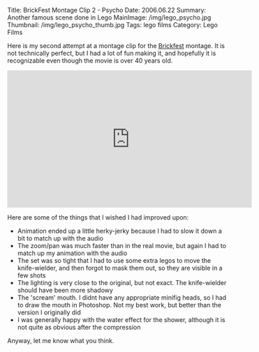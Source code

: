 Title: BrickFest Montage Clip 2 - Psycho
Date: 2006.06.22
Summary: Another famous scene done in Lego
MainImage: /img/lego_psycho.jpg
Thumbnail: /img/lego_psycho_thumb.jpg
Tags: lego films
Category: Lego Films

Here is my second attempt at a montage clip for the [Brickfest][] montage. It is not technically perfect, but I had a lot of fun making it, and hopefully it is recognizable even though the movie is over 40 years old.

<p>
<iframe width="560" height="315" src="https://www.youtube.com/embed/Nls1pmXWtr4?rel=0" frameborder="0" allow="accelerometer; autoplay; encrypted-media; gyroscope; picture-in-picture" allowfullscreen></iframe>
</p>

Here are some of the things that I wished I had improved upon:

* Animation ended up a little herky-jerky because I had to slow it down a bit to match up with the audio
* The zoom/pan was much faster than in the real movie, but again I had to match up my animation with the audio
* The set was so tight that I had to use some extra legos to move the knife-wielder, and then forgot to mask them out, so they are visible in a few shots
* The lighting is very close to the original, but not exact. The knife-wielder should have been more shadowy
* The 'scream' mouth. I didnt have any appropriate minifig heads, so I had to draw the mouth in Photoshop. Not my best work, but better than the version I originally did
* I was generally happy with the water effect for the shower, although it is not quite as obvious after the compression

Anyway, let me know what you think.

[Brickfest]: http://www.brickfest.com

